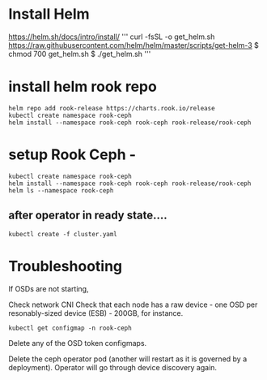 # Install Helm
https://helm.sh/docs/intro/install/
'''
curl -fsSL -o get_helm.sh https://raw.githubusercontent.com/helm/helm/master/scripts/get-helm-3
$ chmod 700 get_helm.sh
$ ./get_helm.sh
'''

# install helm rook repo
```
helm repo add rook-release https://charts.rook.io/release
kubectl create namespace rook-ceph
helm install --namespace rook-ceph rook-ceph rook-release/rook-ceph
```

# setup Rook Ceph -
```
kubectl create namespace rook-ceph
helm install --namespace rook-ceph rook-ceph rook-release/rook-ceph
helm ls --namespace rook-ceph
```
## after operator in ready state....
```
kubectl create -f cluster.yaml
```

# Troubleshooting
If OSDs are not starting,

Check network CNI
Check that each node has a raw device - one OSD per resonably-sized device (ESB) - 200GB, for instance.
```
kubectl get configmap -n rook-ceph 
```
Delete any of the OSD token configmaps.

Delete the ceph operator pod (another will restart as it is governed by a deployment).
Operator will go through device discovery again.
